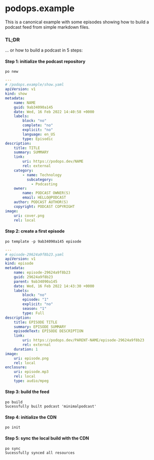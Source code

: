 # podops.example

This is a canonical example with some episodes showing how to build a podcast feed from simple markdown files.

### TL;DR

... or how to build a podcast in 5 steps:

#### Step 1: initialize the podcast repository

```shell
po new
```

```yaml
---
# /podops.example/show.yaml
apiVersion: v1
kind: show
metadata:
    name: NAME
    guid: 9ab34090a145
    date: Wed, 16 Feb 2022 14:40:58 +0000
    labels:
        block: "no"
        complete: "no"
        explicit: "no"
        language: en_US
        type: Episodic
description:
    title: TITLE
    summary: SUMMARY
    link:
        uri: https://podops.dev/NAME
        rel: external
    category:
        - name: Technology
          subcategory:
            - Podcasting
    owner:
        name: PODCAST OWNER(S)
        email: HELLO@PODCAST
    author: PODCAST AUTHOR(S)
    copyright: PODCAST COPYRIGHT
image:
    uri: cover.png
    rel: local

```

#### Step 2: create a first episode

```shell
po template -p 9ab34090a145 episode
```

```yaml
---
# episode-29624a9f8b23.yaml
apiVersion: v1
kind: episode
metadata:
    name: episode-29624a9f8b23
    guid: 29624a9f8b23
    parent: 9ab34090a145
    date: Wed, 16 Feb 2022 14:43:30 +0000
    labels:
        block: "no"
        episode: "1"
        explicit: "no"
        season: "1"
        type: Full
description:
    title: EPISODE TITLE
    summary: EPISODE SUMMARY
    episodeText: EPISODE DESCRIPTION
    link:
        uri: https://podops.dev/PARENT-NAME/episode-29624a9f8b23
        rel: external
    duration: 1
image:
    uri: episode.png
    rel: local
enclosure:
    uri: episode.mp3
    rel: local
    type: audio/mpeg
```

#### Step 3: build the feed

```shell
po build
Sucessfully built podcast 'minimalpodcast'
```

#### Step 4: initialize the CDN

```shell
po init
```

#### Step 5: sync the local build with the CDN

```shell
po sync
Sucessfully synced all resources
```

